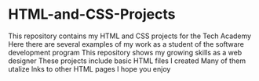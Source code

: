 # HTML-and-CSS-Projects
This repository contains my HTML and CSS projects for the Tech Academy
Here there are several examples of my work as a student of the software development program
This repository shows my growing skills as a web designer
These projects include basic HTML files I created
Many of them utalize lnks to other HTML pages
I hope you enjoy
